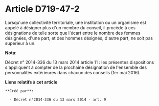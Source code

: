 # Article D719-47-2

Lorsqu'une  collectivité territoriale, une institution ou un organisme est appelé à  désigner plus d'un membre du conseil, il
procède à ces désignations de  telle sorte que l'écart entre le nombre des femmes désignées, d'une  part, et des hommes
désignés, d'autre part, ne soit pas supérieur à un.

**Nota:**

Décret n° 2014-336 du 13 mars 2014 article 11 : les présentes dispositions s'appliquent à compter de la prochaine désignation
de l'ensemble des personnalités extérieures dans chacun des conseils (1er mai 2016).

**Liens relatifs à cet article**

	**Créé par**:

	  - Décret n°2014-336 du 13 mars 2014 - art. 9
